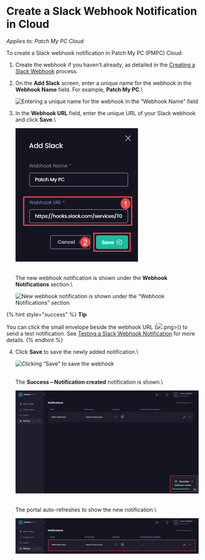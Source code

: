# Create a Slack Webhook Notification in Cloud

_Applies to: Patch My PC Cloud_

To create a Slack webhook notification in Patch My PC (PMPC) Cloud:

1. Create the webhook if you haven’t already, as detailed in the [Creating a Slack Webhook](webhooks-reference/create-a-slack-webhook.md) process.
2.  On the **Add Slack** screen, enter a unique name for the webhook in the **Webhook Name** field. For example, **Patch My PC**.\


    ![Entering a unique name for the webhook in the “Webhook Name” field](/_images/image%20%28753%29.png "Entering a unique name for the webhook in the \"Webhook Name\" field")


3.  In the **Webhook URL** field, enter the unique URL of your Slack webhook and click **Save**.\


    ![Entering the unique URL for your Slack webhook](/_images/image%20%28754%29.png "Entering the unique URL for your Slack webhook")

    \
    The new webhook notification is shown under the **Webhook Notifications** section.\


    ![New webhook notification is shown under the “Webhook Notifications” section](/_images/image%20%281899%29.png "New webhook notification is shown under the \"Webhook Notifications\" section")

{% hint style="success" %}
**Tip**

You can click the small envelope beside the webhook URL (![](/_images/image%20%281900).png>)) to send a test notification. See [Testing a Slack Webhook Notification](cloud-notifications-reference/test-a-slack-webhook-notification-in-cloud.md) for more details.
{% endhint %}

4.  Click **Save** to save the newly added notification.\


    ![Clicking “Save” to save the webhook](/_images/image%20%281905%29.png "Clicking \"Save\" to save the webhook")

    \
    The **Success – Notification created** notification is shown.\


    ![&#x22;Success – Notification created&#x22; notification](/_images/image%20%281906%29.png "&#x22;Success – Notification created&#x22; notification")

    \
    The portal auto-refreshes to show the new notification.\


    ![Portal auto-refreshes to show the new notification](/_images/image%20%281907%29.png "Portal auto-refreshes to show the new notification")
